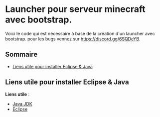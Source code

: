 # Launcher pour serveur minecraft avec bootstrap.

Voici le code qui est nécessaire à base de la création d'un launcher avec bootstrap.
pour les bugs vennez sur https://discord.gg/6SQDeYB.

## Sommaire

 - [Liens utile pour installer Eclipse & Java](#installation-eclipse-java)

## Liens utile pour installer Eclipse & Java

**Liens utile** : 
- [Java JDK](https://www.oracle.com/technetwork/java/javase/downloads/jdk8-downloads-2133151.html)
- [Eclipse](https://www.eclipse.org/downloads/)

